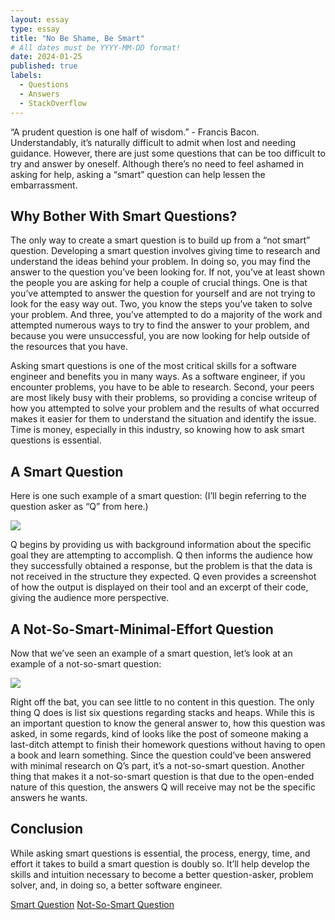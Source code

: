 ```yaml
---
layout: essay
type: essay
title: "No Be Shame, Be Smart"
# All dates must be YYYY-MM-DD format!
date: 2024-01-25
published: true
labels:
  - Questions
  - Answers
  - StackOverflow
---
```


“A prudent question is one half of wisdom.” - Francis Bacon. Understandably, it’s naturally difficult to admit when lost and needing guidance. However, there are just some questions that can be too difficult to try and answer by oneself. Although there’s no need to feel ashamed in asking for help, asking a “smart” question can help lessen the embarrassment. 

## Why Bother With Smart Questions?	

The only way to create a smart question is to build up from a “not smart” question. Developing a smart question involves giving time to research and understand the ideas behind your problem. In doing so, you may find the answer to the question you’ve been looking for. If not, you’ve at least shown the people you are asking for help a couple of crucial things. One is that you’ve attempted to answer the question for yourself and are not trying to look for the easy way out. Two, you know the steps you’ve taken to solve your problem. And three, you’ve attempted to do a majority of the work and attempted numerous ways to try to find the answer to your problem, and because you were unsuccessful, you are now looking for help outside of the resources that you have.

Asking smart questions is one of the most critical skills for a software engineer and benefits you in many ways. As a software engineer, if you encounter problems, you have to be able to research. Second, your peers are most likely busy with their problems, so providing a concise writeup of how you attempted to solve your problem and the results of what occurred makes it easier for them to understand the situation and identify the issue. Time is money, especially in this industry, so knowing how to ask smart questions is essential.

## A Smart Question

Here is one such example of a smart question: (I’ll begin referring to the question asker as “Q” from here.) 

<img class="img-fluid" src="../img/smart.jpg">

Q begins by providing us with background information about the specific goal they are attempting to accomplish. Q then informs the audience how they successfully obtained a response, but the problem is that the data is not received in the structure they expected. Q even provides a screenshot of how the output is displayed on their tool and an excerpt of their code, giving the audience more perspective. 

## A Not-So-Smart-Minimal-Effort Question

Now that we’ve seen an example of a smart question, let’s look at an example of a not-so-smart question:

<img class="img-fluid" src="../img/notsmart.jpg">

Right off the bat, you can see little to no content in this question. The only thing Q does is list six questions regarding stacks and heaps. While this is an important question to know the general answer to, how this question was asked, in some regards, kind of looks like the post of someone making a last-ditch attempt to finish their homework questions without having to open a book and learn something. Since the question could’ve been answered with minimal research on Q’s part, it’s a not-so-smart question. Another thing that makes it a not-so-smart question is that due to the open-ended nature of this question, the answers Q will receive may not be the specific answers he wants.

## Conclusion

While asking smart questions is essential, the process, energy, time, and effort it takes to build a smart question is doubly so. It’ll help develop the skills and intuition necessary to become a better question-asker, problem solver, and, in doing so, a better software engineer.

<a href="https://stackoverflow.com/questions/77830117/web-scraping-and-post-request-issue-unable-to-retrieve-expected-data">Smart Question</a>
<a href="https://stackoverflow.com/questions/79923/what-and-where-are-the-stack-and-heap">Not-So-Smart Question</a>
